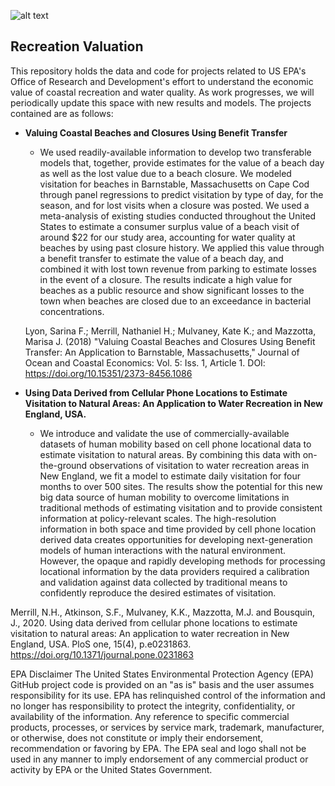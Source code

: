 ![alt text](https://github.com/USEPA/Recreation_Benefits/blob/master/epa_logo_large.png?raw=true) 
 ## Recreation Valuation 

This repository holds the data and code for projects related to US EPA's Office of Research and Development's effort to understand the economic value of coastal recreation and water quality. As work progresses, we will periodically update this space with new results and models. The projects contained are as follows:

- **Valuing Coastal Beaches and Closures Using Benefit Transfer**
  * We used readily-available information to develop two transferable models that, together, provide estimates for the value of a beach day as well as the lost value due to a beach closure. We modeled visitation for beaches in Barnstable, Massachusetts on Cape Cod through panel regressions to predict visitation by type of day, for the season, and for lost visits when a closure was posted. We used a meta-analysis of existing studies conducted throughout the United States to estimate a consumer surplus value of a beach visit of around $22 for our study area, accounting for water quality at beaches by using past closure history. We applied this value through a benefit transfer to estimate the value of a beach day, and combined it with lost town revenue from parking to estimate losses in the event of a closure. The results indicate a high value for beaches as a public resource and show significant losses to the town when beaches are closed due to an exceedance in bacterial concentrations. 
  
  Lyon, Sarina F.; Merrill, Nathaniel H.; Mulvaney, Kate K.; and Mazzotta, Marisa J. (2018) "Valuing Coastal Beaches and Closures Using Benefit Transfer: An Application to Barnstable, Massachusetts," Journal of Ocean and Coastal Economics: Vol. 5: Iss. 1, Article 1. 
DOI: https://doi.org/10.15351/2373-8456.1086


- **Using Data Derived from Cellular Phone Locations to Estimate Visitation to Natural Areas: An Application to Water Recreation in New England, USA.**
  * We introduce and validate the use of commercially-available datasets of human mobility based on cell phone locational data to estimate visitation to natural areas. By combining this data with on-the-ground observations of visitation to water recreation areas in New England, we fit a model to estimate daily visitation for four months to over 500 sites. The results show the potential for this new big data source of human mobility to overcome limitations in traditional methods of estimating visitation and to provide consistent information at policy-relevant scales. The high-resolution information in both space and time provided by cell phone location derived data creates opportunities for developing next-generation models of human interactions with the natural environment. However, the opaque and rapidly developing methods for processing locational information by the data providers required a calibration and validation against data collected by traditional means to confidently reproduce the desired estimates of visitation. 
  
 Merrill, N.H., Atkinson, S.F., Mulvaney, K.K., Mazzotta, M.J. and Bousquin, J., 2020. Using data derived from cellular phone locations to estimate visitation to natural areas: An application to water recreation in New England, USA. PloS one, 15(4), p.e0231863. https://doi.org/10.1371/journal.pone.0231863


EPA Disclaimer
The United States Environmental Protection Agency (EPA) GitHub project code is provided on an "as is" basis and the user assumes responsibility for its use. EPA has relinquished control of the information and no longer has responsibility to protect the integrity, confidentiality, or availability of the information. Any reference to specific commercial products, processes, or services by service mark, trademark, manufacturer, or otherwise, does not constitute or imply their endorsement, recommendation or favoring by EPA. The EPA seal and logo shall not be used in any manner to imply endorsement of any commercial product or activity by EPA or the United States Government.
